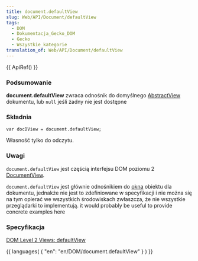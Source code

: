```yaml
---
title: document.defaultView
slug: Web/API/Document/defaultView
tags:
  - DOM
  - Dokumentacja_Gecko_DOM
  - Gecko
  - Wszystkie_kategorie
translation_of: Web/API/Document/defaultView
---
```

{{ ApiRef() }}



### Podsumowanie

**document.defaultView** zwraca odnośnik do domyślnego [AbstractView](http://www.w3.org/TR/DOM-Level-2-Views/views.html#Views-AbstractView) dokumentu, lub `null` jeśli żadny nie jest dostępne

### Składnia

    var docDView = document.defaultView;

Własność tylko do odczytu.

### Uwagi

`document.defaultView` jest częścią interfejsu DOM poziomu 2 [DocumentView](http://www.w3.org/TR/DOM-Level-2-Views/views.html#Views-DocumentView).

`document.defaultView` jest głównie odnośnikiem do [okna](pl/DOM/window) obiektu dla dokumentu, jednakże nie jest to zdefiniowane w specyfikacji i nie można się na tym opierać we wszystkich środowiskach zwłaszcza, że nie wszystkie przeglądarki to implementują. it would probably be useful to provide concrete examples here

### Specyfikacja

[DOM Level 2 Views: defaultView](http://www.w3.org/TR/DOM-Level-2-Views/views.html#Views-DocumentView-defaultView)

{{ languages( { "en": "en/DOM/document.defaultView" } ) }}
